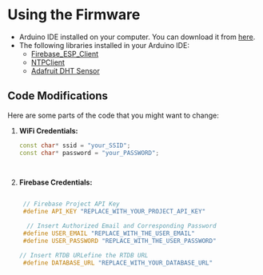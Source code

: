 # Using the Firmware


- Arduino IDE installed on your computer. You can download it from [here](https://www.arduino.cc/en/software).
- The following libraries installed in your Arduino IDE:
  - [Firebase_ESP_Client](https://github.com/mobizt/Firebase-ESP-Client/archive/refs/tags/v4.4.14.zip) 
  - [NTPClient](https://github.com/arduino-libraries/NTPClient) 
  - [Adafruit DHT Sensor](https://github.com/adafruit/DHT-sensor-library)



## Code Modifications
Here are some parts of the code that you might want to change:

1. **WiFi Credentials:**
   ```cpp
   const char* ssid = "your_SSID";
   const char* password = "your_PASSWORD";

 
2. **Firebase Credentials:**
   ```cpp
   
    // Firebase Project API Key
    #define API_KEY "REPLACE_WITH_YOUR_PROJECT_API_KEY"
   
     // Insert Authorized Email and Corresponding Password
    #define USER_EMAIL "REPLACE_WITH_THE_USER_EMAIL"
    #define USER_PASSWORD "REPLACE_WITH_THE_USER_PASSWORD"

   // Insert RTDB URLefine the RTDB URL
    #define DATABASE_URL "REPLACE_WITH_YOUR_DATABASE_URL"
